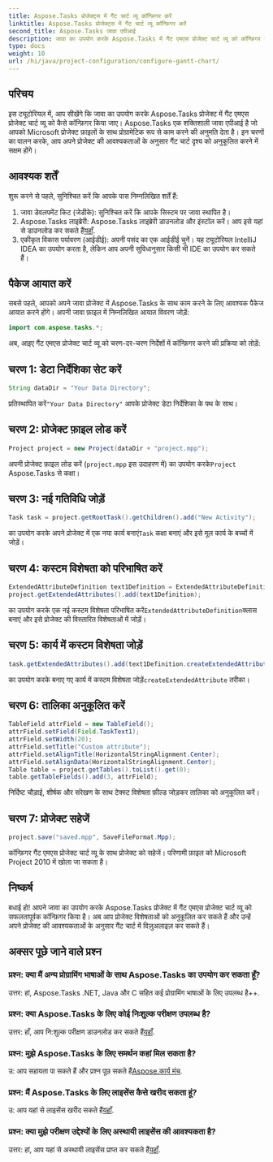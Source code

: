 ```yaml
---
title: Aspose.Tasks प्रोजेक्ट्स में गैंट चार्ट व्यू कॉन्फ़िगर करें
linktitle: Aspose.Tasks प्रोजेक्ट्स में गैंट चार्ट व्यू कॉन्फ़िगर करें
second_title: Aspose.Tasks जावा एपीआई
description: जावा का उपयोग करके Aspose.Tasks में गैंट एमएस प्रोजेक्ट चार्ट व्यू को कॉन्फ़िगर करने का तरीका जानें। प्रोजेक्ट को अनुकूलित करें और चरण-दर-चरण गैंट चार्ट में उनकी कल्पना करें।
type: docs
weight: 10
url: /hi/java/project-configuration/configure-gantt-chart/
---
```

## परिचय
इस ट्यूटोरियल में, आप सीखेंगे कि जावा का उपयोग करके Aspose.Tasks प्रोजेक्ट में गैंट एमएस प्रोजेक्ट चार्ट व्यू को कैसे कॉन्फ़िगर किया जाए। Aspose.Tasks एक शक्तिशाली जावा एपीआई है जो आपको Microsoft प्रोजेक्ट फ़ाइलों के साथ प्रोग्रामेटिक रूप से काम करने की अनुमति देता है। इन चरणों का पालन करके, आप अपने प्रोजेक्ट की आवश्यकताओं के अनुसार गैंट चार्ट दृश्य को अनुकूलित करने में सक्षम होंगे।
## आवश्यक शर्तें
शुरू करने से पहले, सुनिश्चित करें कि आपके पास निम्नलिखित शर्तें हैं:
1. जावा डेवलपमेंट किट (जेडीके): सुनिश्चित करें कि आपके सिस्टम पर जावा स्थापित है।
2.  Aspose.Tasks लाइब्रेरी: Aspose.Tasks लाइब्रेरी डाउनलोड और इंस्टॉल करें। आप इसे यहां से डाउनलोड कर सकते हैं[यहाँ](https://releases.aspose.com/tasks/java/).
3. एकीकृत विकास पर्यावरण (आईडीई): अपनी पसंद का एक आईडीई चुनें। यह ट्यूटोरियल IntelliJ IDEA का उपयोग करता है, लेकिन आप अपनी सुविधानुसार किसी भी IDE का उपयोग कर सकते हैं।
## पैकेज आयात करें
सबसे पहले, आपको अपने जावा प्रोजेक्ट में Aspose.Tasks के साथ काम करने के लिए आवश्यक पैकेज आयात करने होंगे। अपनी जावा फ़ाइल में निम्नलिखित आयात विवरण जोड़ें:
```java
import com.aspose.tasks.*;
```
अब, आइए गैंट एमएस प्रोजेक्ट चार्ट व्यू को चरण-दर-चरण निर्देशों में कॉन्फ़िगर करने की प्रक्रिया को तोड़ें:
## चरण 1: डेटा निर्देशिका सेट करें
```java
String dataDir = "Your Data Directory";
```
 प्रतिस्थापित करें`"Your Data Directory"` आपके प्रोजेक्ट डेटा निर्देशिका के पथ के साथ।
## चरण 2: प्रोजेक्ट फ़ाइल लोड करें
```java
Project project = new Project(dataDir + "project.mpp");
```
अपनी प्रोजेक्ट फ़ाइल लोड करें (`project.mpp` इस उदाहरण में) का उपयोग करके`Project` Aspose.Tasks से कक्षा।
## चरण 3: नई गतिविधि जोड़ें
```java
Task task = project.getRootTask().getChildren().add("New Activity");
```
 का उपयोग करके अपने प्रोजेक्ट में एक नया कार्य बनाएं`Task` कक्षा बनाएं और इसे मूल कार्य के बच्चों में जोड़ें।
## चरण 4: कस्टम विशेषता को परिभाषित करें
```java
ExtendedAttributeDefinition text1Definition = ExtendedAttributeDefinition.createTaskDefinition(ExtendedAttributeTask.Text1, null);
project.getExtendedAttributes().add(text1Definition);
```
 का उपयोग करके एक नई कस्टम विशेषता परिभाषित करें`ExtendedAttributeDefinition`क्लास बनाएं और इसे प्रोजेक्ट की विस्तारित विशेषताओं में जोड़ें।
## चरण 5: कार्य में कस्टम विशेषता जोड़ें
```java
task.getExtendedAttributes().add(text1Definition.createExtendedAttribute("Activity attribute"));
```
 का उपयोग करके बनाए गए कार्य में कस्टम विशेषता जोड़ें`createExtendedAttribute` तरीका।
## चरण 6: तालिका अनुकूलित करें
```java
TableField attrField = new TableField();
attrField.setField(Field.TaskText1);
attrField.setWidth(20);
attrField.setTitle("Custom attribute");
attrField.setAlignTitle(HorizontalStringAlignment.Center);
attrField.setAlignData(HorizontalStringAlignment.Center);
Table table = project.getTables().toList().get(0);
table.getTableFields().add(3, attrField);
```
निर्दिष्ट चौड़ाई, शीर्षक और संरेखण के साथ टेक्स्ट विशेषता फ़ील्ड जोड़कर तालिका को अनुकूलित करें।
## चरण 7: प्रोजेक्ट सहेजें
```java
project.save("saved.mpp", SaveFileFormat.Mpp);
```
कॉन्फ़िगर गैंट एमएस प्रोजेक्ट चार्ट व्यू के साथ प्रोजेक्ट को सहेजें। परिणामी फ़ाइल को Microsoft Project 2010 में खोला जा सकता है।
## निष्कर्ष
बधाई हो! आपने जावा का उपयोग करके Aspose.Tasks प्रोजेक्ट में गैंट एमएस प्रोजेक्ट चार्ट व्यू को सफलतापूर्वक कॉन्फ़िगर किया है। अब आप प्रोजेक्ट विशेषताओं को अनुकूलित कर सकते हैं और उन्हें अपने प्रोजेक्ट की आवश्यकताओं के अनुसार गैंट चार्ट में विज़ुअलाइज़ कर सकते हैं।
## अक्सर पूछे जाने वाले प्रश्न
### प्रश्न: क्या मैं अन्य प्रोग्रामिंग भाषाओं के साथ Aspose.Tasks का उपयोग कर सकता हूँ?
उत्तर: हां, Aspose.Tasks .NET, Java और C सहित कई प्रोग्रामिंग भाषाओं के लिए उपलब्ध है++.
### प्रश्न: क्या Aspose.Tasks के लिए कोई निःशुल्क परीक्षण उपलब्ध है?
 उत्तर: हाँ, आप नि:शुल्क परीक्षण डाउनलोड कर सकते हैं[यहाँ](https://releases.aspose.com/).
### प्रश्न: मुझे Aspose.Tasks के लिए समर्थन कहां मिल सकता है?
उ: आप सहायता पा सकते हैं और प्रश्न पूछ सकते हैं[Aspose.कार्य मंच](https://forum.aspose.com/c/tasks/15).
### प्रश्न: मैं Aspose.Tasks के लिए लाइसेंस कैसे खरीद सकता हूं?
 उ: आप यहां से लाइसेंस खरीद सकते हैं[यहाँ](https://purchase.aspose.com/buy).
### प्रश्न: क्या मुझे परीक्षण उद्देश्यों के लिए अस्थायी लाइसेंस की आवश्यकता है?
 उत्तर: हां, आप यहां से अस्थायी लाइसेंस प्राप्त कर सकते हैं[यहाँ](https://purchase.aspose.com/temporary-license/).